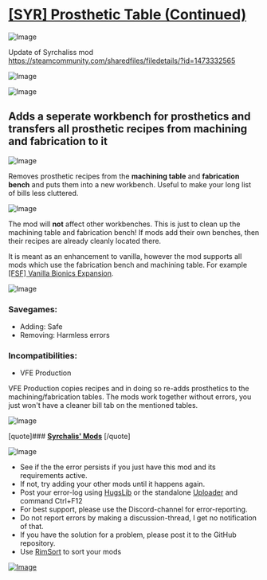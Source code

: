 # [[SYR] Prosthetic Table (Continued)](https://steamcommunity.com/sharedfiles/filedetails/?id=3320042433)

![Image](https://i.imgur.com/buuPQel.png)

Update of Syrchaliss mod https://steamcommunity.com/sharedfiles/filedetails/?id=1473332565

![Image](https://i.imgur.com/pufA0kM.png)
	
![Image](https://i.imgur.com/Z4GOv8H.png)

## **Adds a seperate workbench for prosthetics and transfers all prosthetic recipes from machining and fabrication to it**



![Image](https://i.imgur.com/s8csNp7.png)

Removes prosthetic recipes from the **machining table** and **fabrication bench** and puts them into a new workbench. Useful to make your long list of bills less cluttered.



![Image](https://i.imgur.com/eiAAg6q.png)

The mod will **not** affect other workbenches. This is just to clean up the machining table and fabrication bench! If mods add their own benches, then their recipes are already cleanly located there.

It is meant as an enhancement to vanilla, however the mod supports all mods which use the fabrication bench and machining table. For example [[FSF] Vanilla Bionics Expansion](https://steamcommunity.com/sharedfiles/filedetails/?id=1419675146).


![Image](https://i.imgur.com/x3y72Eg.png)

### **Savegames:**


- Adding: Safe
- Removing: Harmless errors



### **Incompatibilities:**


- VFE Production


VFE Production copies recipes and in doing so re-adds prosthetics to the machining/fabrication tables. The mods work together without errors, you just won't have a cleaner bill tab on the mentioned tables.


![Image](https://i.imgur.com/1YxHVGs.png)

[quote]### **[Syrchalis' Mods](https://steamcommunity.com/workshop/filedetails/?id=1474000866)**
[/quote]

![Image](https://i.imgur.com/PwoNOj4.png)



-  See if the the error persists if you just have this mod and its requirements active.
-  If not, try adding your other mods until it happens again.
-  Post your error-log using [HugsLib](https://steamcommunity.com/workshop/filedetails/?id=818773962) or the standalone [Uploader](https://steamcommunity.com/sharedfiles/filedetails/?id=2873415404) and command Ctrl+F12
-  For best support, please use the Discord-channel for error-reporting.
-  Do not report errors by making a discussion-thread, I get no notification of that.
-  If you have the solution for a problem, please post it to the GitHub repository.
-  Use [RimSort](https://github.com/RimSort/RimSort/releases/latest) to sort your mods



[![Image](https://img.shields.io/github/v/release/emipa606/SYRProstheticTable?label=latest%20version&style=plastic&color=9f1111&labelColor=black)](https://steamcommunity.com/sharedfiles/filedetails/changelog/3320042433)
